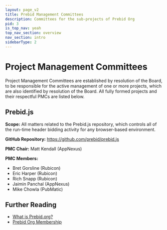 ```yaml
---
layout: page_v2
title: Prebid Management Committees
description: Committees for the sub-projects of Prebid Org
pid: 3
is_top_nav: yeah
top_nav_section: overview
nav_section: intro
sidebarType: 2
---
```


<div class="bs-docs-section" markdown="1">

# Project Management Committees

Project Management Committees are established by resolution of the Board, to be responsible for the active management of one or more projects, which are also identified by resolution of the Board. All fully formed projects and their respectful PMCs are listed below.

## Prebid.js

**Scope:** All matters related to the Prebid.js repository, which controls all of the run-time header bidding activity for any browser-based environment.

**GitHub Repository:** https://github.com/prebid/prebid.js

**PMC Chair:** Matt Kendall (AppNexus)

**PMC Members:**

* Bret Gorsline (Rubicon)
* Eric Harper (Rubicon)
* Rich Snapp (Rubicon)
* Jaimin Panchal (AppNexus)
* Mike Chowla (PubMatic)


## Further Reading

* [What is Prebid.org?]({{site.baseurl}}/overview/what-is-prebid-org.html)
* [Prebid Org Membership]({{site.baseurl}}/overview/prebid-members.html)

</div>
